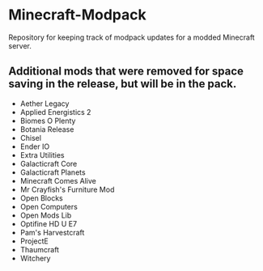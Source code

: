 # Minecraft-Modpack
 Repository for keeping track of modpack updates for a modded Minecraft server.


## Additional mods that were removed for space saving in the release, but will be in the pack.
- Aether Legacy
- Applied Energistics 2
- Biomes O Plenty
- Botania Release
- Chisel
- Ender IO
- Extra Utilities
- Galacticraft Core
- Galacticraft Planets
- Minecraft Comes Alive
- Mr Crayfish's Furniture Mod
- Open Blocks
- Open Computers
- Open Mods Lib
- Optifine HD U E7
- Pam's Harvestcraft
- ProjectE
- Thaumcraft
- Witchery